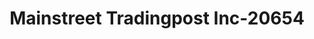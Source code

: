 ---
f_zip-code: 18701
f_state-code: PA
title: Mainstreet Tradingpost Inc-20654
f_phone: 570-822-5000
f_city-only: Wilkes Barre
f_address: 96 S Main Street Wilkes Barre
f_location-unique-id: '20654'
slug: mainstreet-tradingpost-inc-20654
updated-on: '2024-05-30T13:46:58.046Z'
created-on: '2024-05-30T13:36:59.803Z'
published-on: '2024-05-30T13:54:32.469Z'
f_city-state: cms/city/wilkes-barre-pa.md
f_company: cms/company/mainstreet-tradingpost-inc.md
f_state: cms/state/pennsylvania.md
layout: '[payday-loan].html'
tags: payday-loan
---